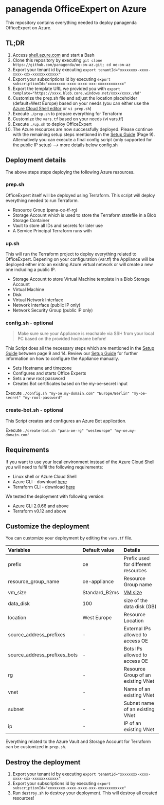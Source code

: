 # panagenda OfficeExpert on Azure

This repository contains everything needed to deploy panagenda OfficeExpert on Azure.

## TL;DR

1. Access [shell.azure.com](https://shell.azure.com/) and start a Bash
2. Clone this repository by executing `git clone https://github.com/panagenda/oe-on-az.git; cd oe-on-az`
3. Export your tenant id by executing `export tenantId="xxxxxxxx-xxxx-xxxx-xxx-xxxxxxxxxxxx"`
4. Export your subscriptions id by executing `export subscriptionId="xxxxxxxx-xxxx-xxxx-xxx-xxxxxxxxxxxx"`
5. Export the template URL we provided you with `export template="https://xxxx.blob.core.windows.net/xxxx/xxxx.vhd"`
6. Customize the prep.sh file and adjust the location placeholder (default=West Europe) based on your needs (you can either use the [Azure Cloud Shell editor](https://docs.microsoft.com/en-us/azure/cloud-shell/using-cloud-shell-editor) or `vi prep.sh`)
7. Execute `./prep.sh` to prepare everything for Terraform
8. Customize the `vars.tf` based on your needs (vi vars.tf)
9. Execute `./up.sh` to deploy OfficeExpert
10. The Azure resources are now successfully deployed. Please continue with the remaining setup steps mentioned in the [Setup Guide](https://img.panagenda.com/download/OfficeExpert/OfficeExpert_SetupGuide_EN.pdf) (Page 9). Alternatively you can execute a final config script (only supported for the public IP setup) --> more details below config.sh

## Deployment details

The above steps steps deploying the following Azure resources.

### prep.sh

OfficeExpert itself will be deployed using Terraform. This script will deploy everything needed to run Terraform.

- Resource Group (pana-oe-tf-rg)
- Storage Account which is used to store the Terraform statefile in a Blob Storage Container
- Vault to store all IDs and secrets for later use
- A Service Principal Terraform runs with

### up.sh

This will run the Terraform project to deploy everything related to OfficeExpert. Depening on your configuration (var.tf) the Appliance will be deployed either into an existing Azure virtual network or will create a new one including a public IP.

- Storage Account to store Virtual Machine template in a Blob Storage Account
- Virtual Machine
- Disk
- Virtual Network Interface
- Network Interface (public IP only)
- Network Security Group (public IP only)

### config.sh - optional

> Make sure sure your Appliance is reachable via SSH from your local PC based on the provided hostname before!

This Script does all the necessary steps which are mentioned in the [Setup Guide](https://img.panagenda.com/download/OfficeExpert/OfficeExpert_SetupGuide_EN.pdf) between page 9 and 14. Review our [Setup Guide](https://img.panagenda.com/download/OfficeExpert/OfficeExpert_SetupGuide_EN.pdf) for further information on how to configure the Appliance manually. 

- Sets Hostname and timezone
- Configures and starts Office Experts
- Sets a new root password
- Creates Bot certificates based on the my-oe-secret input

Execute `./config.sh "my-oe.my-domain.com" "Europe/Berlin" "my-oe-secret" "my-root-password"`

### create-bot.sh - optional

This Script creates and configures an Azure Bot application. 

Execute `./create-bot.sh "pana-oe-rg" "westeurope" "my-oe.my-domain.com"`


## Requirements

If you want to use your local environment instead of the Azure Cloud Shell you will need to fulfil the following requirements:
- Linux shell or Azure Cloud Shell
- Azure CLI - download [here](https://docs.microsoft.com/en-us/cli/azure/install-azure-cli?view=azure-cli-latest)
- Terraform CLI - download [here](https://www.terraform.io/downloads.html)

We tested the deployment with following version:
- Azure CLI 2.0.66 and above
- Terraform v0.12 and above

## Customize the deployment

You can customize your deployment by editing the `vars.tf` file. 

| Variables                    | Default value   | Details                             |
| :--------------------------- | :-------------- | :---------------------------------- | 
| prefix                       | oe              | Prefix used for different resources |
| resource_group_name          | oe-appliance    | Resource Group name                 |
| vm_size                      | Standard_B2ms   | [VM size](https://docs.microsoft.com/en-us/azure/virtual-machines/linux/sizes-general)                             |
| data_disk                    | 100             | size of the data disk (GB)          |
| location                     | West Europe     | Resource Location                   |
| source_address_prefixes      | -               | External IPs allowed to access OE   |
| source_address_prefixes_bots | -               | Bots IPs allowed to access OE       |
| rg                           | -               | Resource Group of an existing VNet  |
| vnet                         | -               | Name of an existing VNet            |
| subnet                       | -               | Subnet name of an existing VNet     |
| ip                           | -               | IP of an existing VNet              |

Everything related to the Azure Vault and Storage Account for Terraform can be customized in `prep.sh`.

## Destroy the deployment

1. Export your tenant id by executing `export tenantId="xxxxxxxx-xxxx-xxxx-xxx-xxxxxxxxxxxx"`
2. Export your subscriptions id by executing `export subscriptionId="xxxxxxxx-xxxx-xxxx-xxx-xxxxxxxxxxxx"`
3. Run `destroy.sh` to destroy your deployment. This will destroy all created resources!
